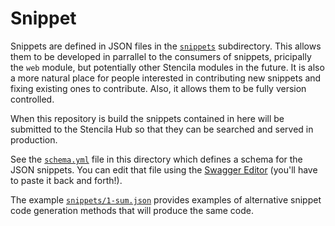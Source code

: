 # Snippet

Snippets are defined in JSON files in the [`snippets`](snippets) subdirectory. This allows them to be developed in parrallel to the consumers of snippets, pricipally the `web` module, but potentially other Stencila modules in the future. It is also a more natural place for people interested in contributing new snippets and fixing existing ones to contribute. Also, it allows them to be fully version controlled.

When this repository is build the snippets contained in here will be submitted to the Stencila Hub so that they can be searched and served in production.

See the [`schema.yml`](schema.yml) file in this directory which defines a schema for the JSON snippets. You can edit that file using the [Swagger Editor](http://editor.swagger.io) (you'll have to paste it back and forth!).

The example [`snippets/1-sum.json`](snippets/1-sum.json) provides examples of alternative snippet code generation methods that will produce the same code.
